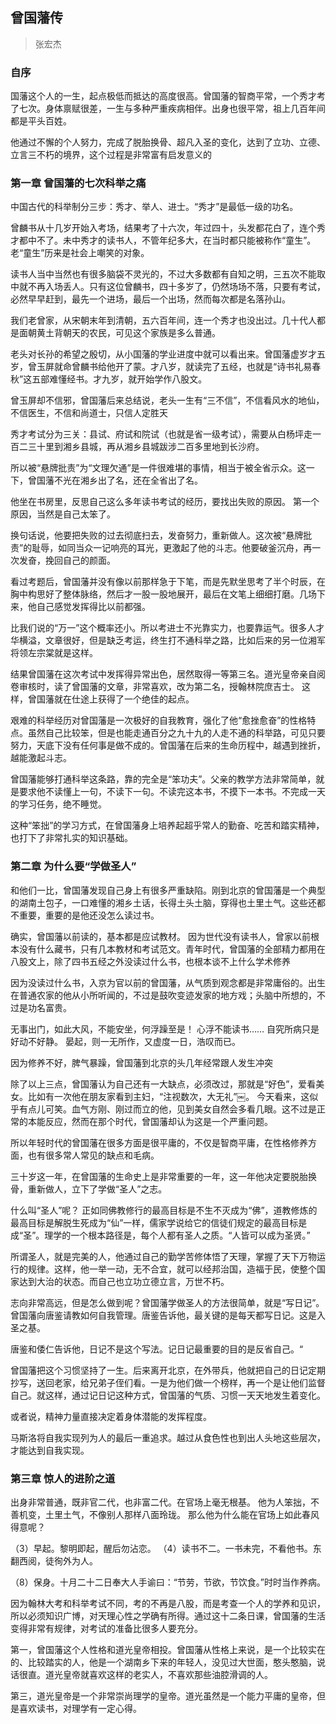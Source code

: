 ## 曾国藩传
> 张宏杰

### 自序

国藩这个人的一生，起点极低而抵达的高度很高。曾国藩的智商平常，一个秀才考了七次。身体禀赋很差，一生与多种严重疾病相伴。出身也很平常，祖上几百年间都是平头百姓。

他通过不懈的个人努力，完成了脱胎换骨、超凡入圣的变化，达到了立功、立德、立言三不朽的境界，这个过程是非常富有启发意义的

### 第一章 曾国藩的七次科举之痛

中国古代的科举制分三步：秀才、举人、进士。“秀才”是最低一级的功名。

曾麟书从十几岁开始入考场，结果考了十六次，年过四十，头发都花白了，连个秀才都中不了。未中秀才的读书人，不管年纪多大，在当时都只能被称作“童生”。老“童生”历来是社会上嘲笑的对象。

读书人当中当然也有很多脑袋不灵光的，不过大多数都有自知之明，三五次不能取中就不再入场丢人。只有这位曾麟书，四十多岁了，仍然场场不落，只要有考试，必然早早赶到，最先一个进场，最后一个出场，然而每次都是名落孙山。

我们老曾家，从宋朝末年到清朝，五六百年间，连一个秀才也没出过。几十代人都是面朝黄土背朝天的农民，可见这个家族是多么普通。

老头对长孙的希望之殷切，从小国藩的学业进度中就可以看出来。曾国藩虚岁才五岁，曾玉屏就命曾麟书给他开了蒙。才八岁，就读完了五经，也就是“诗书礼易春秋”这五部难懂经书。才九岁，就开始学作八股文。

曾玉屏却不信邪，曾国藩后来总结说，老头一生有“三不信”，不信看风水的地仙，不信医生，不信和尚道士，只信人定胜天

秀才考试分为三关：县试、府试和院试（也就是省一级考试），需要从白杨坪走一百二三十里到湘乡县城，再从湘乡县城跋涉二百多里地到长沙府。

所以被“悬牌批责”为“文理欠通”是一件很难堪的事情，相当于被全省示众。这一下，曾国藩不光在湘乡出了名，还在全省出了名。

他坐在书房里，反思自己这么多年读书考试的经历，要找出失败的原因。
第一个原因，当然是自己太笨了。

换句话说，他要把失败的过去彻底扫去，发奋努力，重新做人。这次被“悬牌批责”的耻辱，如同当众一记响亮的耳光，更激起了他的斗志。他要破釜沉舟，再一次发奋，挽回自己的颜面。

看过考题后，曾国藩并没有像以前那样急于下笔，而是先默坐思考了半个时辰，在胸中构思好了整体脉络，然后才一股一股地展开，最后在文笔上细细打磨。几场下来，他自己感觉发挥得比以前都强。

比我们说的“万一”这个概率还小。所以考进士不光靠实力，也要靠运气。很多人才华横溢，文章很好，但是缺乏考运，终生打不通科举之路，比如后来的另一位湘军将领左宗棠就是这样。

结果曾国藩在这次考试中发挥得异常出色，居然取得一等第三名。道光皇帝亲自阅卷审核时，读了曾国藩的文章，非常喜欢，改为第二名，授翰林院庶吉士。
这样，曾国藩就在仕途上获得了一个绝佳的起点。

艰难的科举经历对曾国藩是一次极好的自我教育，强化了他“愈挫愈奋”的性格特点。虽然自己比较笨，但是也能走通百分之九十九的人走不通的科举路，可见只要努力，天底下没有任何事是做不成的。曾国藩在后来的生命历程中，越遇到挫折，越能激起斗志。

曾国藩能够打通科举这条路，靠的完全是“笨功夫”。父亲的教学方法非常简单，就是要求他不读懂上一句，不读下一句。不读完这本书，不摸下一本书。不完成一天的学习任务，绝不睡觉。

这种“笨拙”的学习方式，在曾国藩身上培养起超乎常人的勤奋、吃苦和踏实精神，也打下了非常扎实的知识基础。

### 第二章 为什么要“学做圣人”

和他们一比，曾国藩发现自己身上有很多严重缺陷。刚到北京的曾国藩是一个典型的湖南土包子，一口难懂的湘乡土话，长得土头土脑，穿得也土里土气。这些还都不重要，重要的是他还没怎么读过书。

确实，曾国藩以前读的，基本都是应试教材。
因为世代没有读书人，曾家以前根本没有什么藏书，只有几本教材和考试范文。青年时代，曾国藩的全部精力都用在八股文上，除了四书五经之外没读过什么书，也根本谈不上什么学术修养

因为没读过什么书，入京为官以前的曾国藩，从气质到观念都是非常庸俗的。出生在普通农家的他从小所听闻的，不过是鼓吹变迹发家的地方戏；头脑中所想的，不过是功名富贵。

无事出门，如此大风，不能安坐，何浮躁至是！
心浮不能读书……
自究所病只是好动不好静。
晏起，则一无所作，又虚度一日，浩叹而已。

因为修养不好，脾气暴躁，曾国藩到北京的头几年经常跟人发生冲突

除了以上三点，曾国藩认为自己还有一大缺点，必须改过，那就是“好色”，爱看美女。比如有一次他在朋友家看到主妇，“注视数次，大无礼”￼。
今天看来，这似乎有点儿可笑。血气方刚、刚过而立的他，见到美女自然会多看几眼。这不过是正常的本能反应，然而在那个时代，曾国藩却认为这是一个严重问题。

所以年轻时代的曾国藩在很多方面是很平庸的，不仅是智商平庸，在性格修养方面，也有很多常人常见的缺点和毛病。
 


三十岁这一年，在曾国藩的生命史上是非常重要的一年，这一年他决定要脱胎换骨，重新做人，立下了学做“圣人”之志。

什么叫“圣人”呢？
正如同佛教修行的最高目标是不生不灭成为“佛”，道教修炼的最高目标是解脱生死成为“仙”一样，儒家学说给它的信徒们规定的最高目标是成“圣”。理学的一个根本路径是，每个人都有圣人之质。“人皆可以成为圣贤。”

所谓圣人，就是完美的人，他通过自己的勤学苦修体悟了天理，掌握了天下万物运行的规律。这样，他一举一动，无不合宜，就可以经邦治国，造福于民，使整个国家达到大治的状态。而自己也立功立德立言，万世不朽。

志向非常高远，但是怎么做到呢？曾国藩学做圣人的方法很简单，就是“写日记”。
曾国藩向唐鉴请教如何自我管理。唐鉴告诉他，最关键的是每天都写日记。这是入圣之基。

唐鉴和倭仁告诉他，日记不是这个写法。记日记最重要的目的是反省自己。“

曾国藩把这个习惯坚持了一生。后来离开北京，在外带兵，他就把自己的日记定期抄写，送回老家，给兄弟子侄们看。一是为他们做一个榜样，再一个是让他们监督自己。就这样，通过记日记这种方式，曾国藩的气质、习惯一天天地发生着变化。

或者说，精神力量直接决定着身体潜能的发挥程度。

马斯洛将自我实现列为人的最后一重追求。越过从食色性也到出人头地这些层次，才能达到自我实现。

### 第三章 惊人的进阶之道

出身非常普通，既非官二代，也非富二代。在官场上毫无根基。
他为人笨拙，不善机变，土里土气，不像别人那样八面玲珑。
那么他为什么能在官场上如此春风得意呢？

（3）早起。黎明即起，醒后勿沾恋。
（4）读书不二。一书未完，不看他书。东翻西阅，徒徇外为人。

（8）保身。十月二十二日奉大人手谕曰：“节劳，节欲，节饮食。”时时当作养病。

因为翰林大考和科举考试不同，考的不再是八股，而是考查一个人的学养和见识，所以必须知识广博，对天理心性之学确有所得。通过这十二条日课，曾国藩的生活变得非常有规律，对考试的准备比很多人要充分。

第一，曾国藩这个人性格和道光皇帝相投。曾国藩从性格上来说，是一个比较实在的、比较踏实的人，他是一个湖南乡下来的年轻人，没见过大世面，憨头憨脑，说话很直。道光皇帝就喜欢这样的老实人，不喜欢那些油腔滑调的人。

第三，道光皇帝是一个非常崇尚理学的皇帝。道光虽然是一个能力平庸的皇帝，但是喜欢读书，对理学有一定心得。